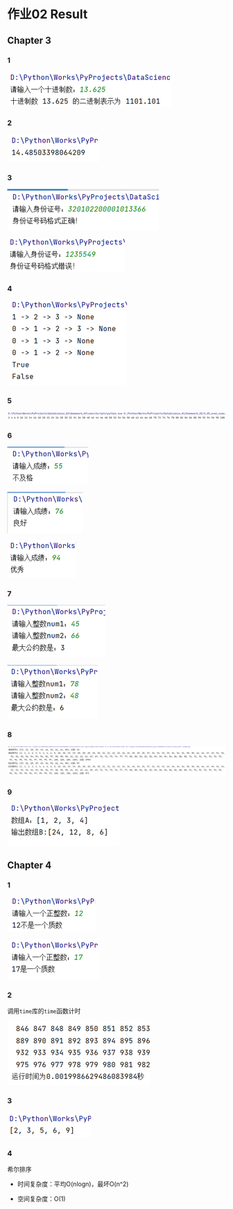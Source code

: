 # 作业02 Result

## Chapter 3

### 1

![result_3_1](img/result_3_01.png)

### 2

![result_3_2](img/result_3_02.png)

### 3

![result_3_3_1](img/result_3_03_1.png)

![result_3_3_2](img/result_3_03_2.png)

### 4

![result_3_4](img/result_3_04.png)

### 5

![result_3_5](img/result_3_05.png)

### 6

![result_3_6_1](img/result_3_06_1.png)

![result_3_6_2](img/result_3_06_2.png)

![result_3_6_3](img/result_3_06_3.png)

### 7

![result_3_7_1](img/result_3_07_1.png)

![result_3_7_2](img/result_3_07_2.png)

### 8

![result_3_8](img/result_3_08.png)

### 9

![result_3_9](img/result_3_09.png)

## Chapter 4

### 1

![result_4_1_2](img/result_4_01_1.png)

![result_4_1_2](img/result_4_01_2.png)

### 2

调用`time`库的`time`函数计时

![result_4_2](img/result_4_02.png)

### 3

![result_4_3](img/result_4_03.png)

### 4

希尔排序

+ 时间复杂度：平均O(nlogn)，最坏O(n^2)

+ 空间复杂度：O(1)